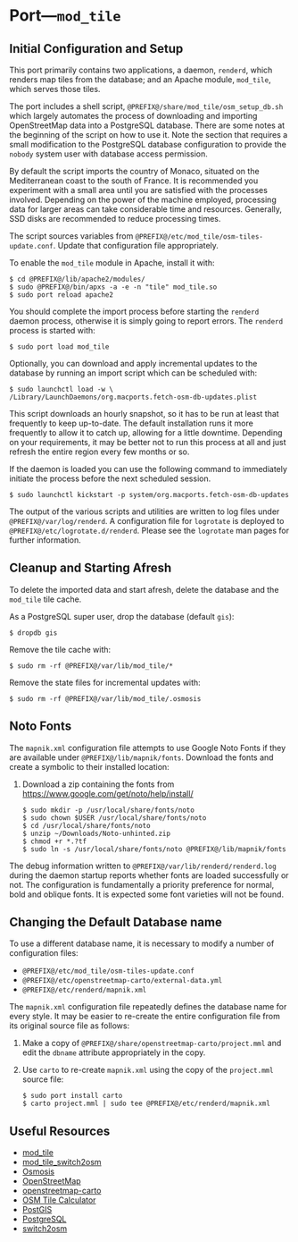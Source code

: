 <!-- -*- mode: markdown; -*- vim: set tw=78 ts=4 sts=0 sw=4 noet ft=markdown norl: -->

# Port—`mod_tile`

## Initial Configuration and Setup

This port primarily contains two applications, a daemon, `renderd`, which
renders map tiles from the database; and an Apache module, `mod_tile`, which
serves those tiles.

The port includes a shell script, `@PREFIX@/share/mod_tile/osm_setup_db.sh`
which largely automates the process of downloading and importing OpenStreetMap
data into a PostgreSQL database.  There are some notes at the beginning of the
script on how to use it.  Note the section that requires a small modification
to the PostgreSQL database configuration to provide the `nobody` system user
with database access permission.

By default the script imports the country of Monaco, situated on the
Mediterranean coast to the south of France.  It is recommended you experiment
with a small area until you are satisfied with the processes involved.
Depending on the power of the machine employed, processing data for larger
areas can take considerable time and resources.  Generally, SSD disks are
recommended to reduce processing times.

The script sources variables from
`@PREFIX@/etc/mod_tile/osm-tiles-update.conf`.  Update that configuration
file appropriately.

To enable the `mod_tile` module in Apache, install it with:

	$ cd @PREFIX@/lib/apache2/modules/
	$ sudo @PREFIX@/bin/apxs -a -e -n "tile" mod_tile.so
	$ sudo port reload apache2

You should complete the import process before starting the `renderd` daemon
process, otherwise it is simply going to report errors.  The `renderd` process
is started with:

	$ sudo port load mod_tile

Optionally, you can download and apply incremental updates to the database by
running an import script which can be scheduled with:

	$ sudo launchctl load -w \
	/Library/LaunchDaemons/org.macports.fetch-osm-db-updates.plist

This script downloads an hourly snapshot, so it has to be run at least that
frequently to keep up-to-date.  The default installation runs it more
frequently to allow it to catch up, allowing for a little downtime.  Depending
on your requirements, it may be better not to run this process at all and just
refresh the entire region every few months or so.

If the daemon is loaded you can use the following command to immediately
initiate the process before the next scheduled session.

	$ sudo launchctl kickstart -p system/org.macports.fetch-osm-db-updates

The output of the various scripts and utilities are written to log files under
`@PREFIX@/var/log/renderd`.  A configuration file for `logrotate` is
deployed to `@PREFIX@/etc/logrotate.d/renderd`.  Please see the `logrotate`
man pages for further information.

## Cleanup and Starting Afresh

To delete the imported data and start afresh, delete the database and the
`mod_tile` tile cache.

As a PostgreSQL super user, drop the database (default `gis`):

	$ dropdb gis

Remove the tile cache with:

	$ sudo rm -rf @PREFIX@/var/lib/mod_tile/*

Remove the state files for incremental updates with:

	$ sudo rm -rf @PREFIX@/var/lib/mod_tile/.osmosis

## Noto Fonts

The `mapnik.xml` configuration file attempts to use Google Noto Fonts if they
are available under `@PREFIX@/lib/mapnik/fonts`.  Download the fonts and
create a symbolic to their installed location:

1.	Download a zip containing the fonts from
    <https://www.google.com/get/noto/help/install/>

		$ sudo mkdir -p /usr/local/share/fonts/noto
		$ sudo chown $USER /usr/local/share/fonts/noto
		$ cd /usr/local/share/fonts/noto
		$ unzip ~/Downloads/Noto-unhinted.zip
		$ chmod +r *.?tf
		$ sudo ln -s /usr/local/share/fonts/noto @PREFIX@/lib/mapnik/fonts

The debug information written to `@PREFIX@/var/lib/renderd/renderd.log`
during the daemon startup reports whether fonts are loaded successfully or
not.  The configuration is fundamentally a priority preference for normal,
bold and oblique fonts.  It is expected some font varieties will not be found.

## Changing the Default Database name

To use a different database name, it is necessary to modify a number of
configuration files:

- `@PREFIX@/etc/mod_tile/osm-tiles-update.conf`
- `@PREFIX@/etc/openstreetmap-carto/external-data.yml`
- `@PREFIX@/etc/renderd/mapnik.xml`

The `mapnik.xml` configuration file repeatedly defines the database name for
every style.  It may be easier to re-create the entire configuration file from
its original source file as follows:

1.  Make a copy of `@PREFIX@/share/openstreetmap-carto/project.mml` and edit
    the `dbname` attribute appropriately in the copy.

1.  Use `carto` to re-create `mapnik.xml` using the copy of the `project.mml`
    source file:

		$ sudo port install carto
		$ carto project.mml | sudo tee @PREFIX@/etc/renderd/mapnik.xml

## Useful Resources

- [mod_tile][]
- [mod_tile_switch2osm][]
- [Osmosis][]
- [OpenStreetMap][]
- [openstreetmap-carto][]
- [OSM Tile Calculator][]
- [PostGIS][]
- [PostgreSQL][]
- [switch2osm][]

[mod_tile]: https://github.com/openstreetmap/mod_tile "an Apache 2 module to deliver map tiles"
[mod_tile_switch2osm]: https://github.com/SomeoneElseOSM/mod_tile "an Apache 2 module to deliver map tiles"
[Osmosis]: https://github.com/openstreetmap/osmosis "a command line Java application for processing Open Street Map data"
[OpenStreetMap]: http://www.openstreetmap.org/ "OpenStreetMap"
[openstreetmap-carto]: https://github.com/gravitystorm/openstreetmap-carto "a general-purpose OpenStreetMap mapnik style, in CartoCSS"
[OSM Tile Calculator]: https://tools.geofabrik.de/calc/#type=geofabrik_standard&bbox=7.405088,43.720716,7.447488,43.753832 "Calculates tile size and number of tiles in given bounding box"
[PostGIS]: https://postgis.net. "Spatial and Geographic objects for PostgreSQL"
[PostgreSQL]: https://www.postgresql.org "A powerful, open source object-relational database system"
[switch2osm]: https://switch2osm.org/ "Switch2OSM—Take back control of your maps"
